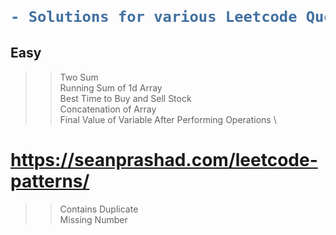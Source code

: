 <h1>

```diff

- Solutions for various Leetcode Questions

```

</h1>

## Easy
>>  Two Sum \
>>  Running Sum of 1d Array \
>>  Best Time to Buy and Sell Stock \
>>  Concatenation of Array \
>>  Final Value of Variable After Performing Operations \

# https://seanprashad.com/leetcode-patterns/
>>  Contains Duplicate \
>>   Missing Number

